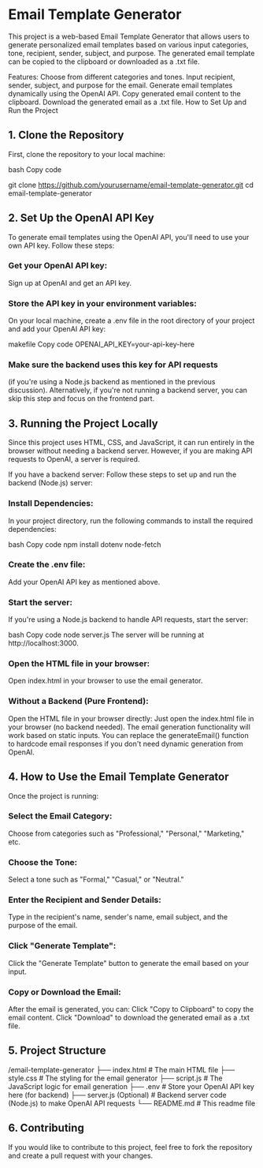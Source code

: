 #  Email Template Generator


This project is a web-based Email Template Generator that allows users to generate personalized email templates based on various input categories, tone, recipient, sender, subject, and purpose. The generated email template can be copied to the clipboard or downloaded as a .txt file.

Features:
Choose from different categories and tones.
Input recipient, sender, subject, and purpose for the email.
Generate email templates dynamically using the OpenAI API.
Copy generated email content to the clipboard.
Download the generated email as a .txt file.
How to Set Up and Run the Project

 ## 1. Clone the Repository
First, clone the repository to your local machine:

bash
Copy code

git clone https://github.com/yourusername/email-template-generator.git
cd email-template-generator

 ## 2. Set Up the OpenAI API Key
To generate email templates using the OpenAI API, you'll need to use your own API key. Follow these steps:

 ### Get your OpenAI API key:

Sign up at OpenAI and get an API key.

 ### Store the API key in your environment variables:

On your local machine, create a .env file in the root directory of your project and add your OpenAI API key:

makefile
Copy code
OPENAI_API_KEY=your-api-key-here

 ### Make sure the backend uses this key for API requests
 (if you're using a Node.js backend as mentioned in the previous discussion). Alternatively, if you're not running a backend server, you can skip this step and focus on the frontend part.

 ## 3. Running the Project Locally
Since this project uses HTML, CSS, and JavaScript, it can run entirely in the browser without needing a backend server. However, if you are making API requests to OpenAI, a server is required.

If you have a backend server:
Follow these steps to set up and run the backend (Node.js) server:

 ### Install Dependencies:

In your project directory, run the following commands to install the required dependencies:

bash
Copy code
npm install dotenv node-fetch

 ### Create the .env file:

Add your OpenAI API key as mentioned above.

 ### Start the server:

If you're using a Node.js backend to handle API requests, start the server:

bash
Copy code
node server.js
The server will be running at http://localhost:3000.

 ### Open the HTML file in your browser:

Open index.html in your browser to use the email generator.

 ### Without a Backend (Pure Frontend):
Open the HTML file in your browser directly:
Just open the index.html file in your browser (no backend needed). The email generation functionality will work based on static inputs. You can replace the generateEmail() function to hardcode email responses if you don't need dynamic generation from OpenAI.

 ## 4. How to Use the Email Template Generator
Once the project is running:

 ### Select the Email Category:
Choose from categories such as "Professional," "Personal," "Marketing," etc.

 ### Choose the Tone:
Select a tone such as "Formal," "Casual," or "Neutral."

 ### Enter the Recipient and Sender Details:
Type in the recipient's name, sender's name, email subject, and the purpose of the email.

 ### Click "Generate Template":
Click the "Generate Template" button to generate the email based on your input.

 ### Copy or Download the Email:
After the email is generated, you can:
Click "Copy to Clipboard" to copy the email content.
Click "Download" to download the generated email as a .txt file.

 ## 5. Project Structure
 
/email-template-generator
├── index.html            # The main HTML file
├── style.css             # The styling for the email generator
├── script.js             # The JavaScript logic for email generation
├── .env                  # Store your OpenAI API key here (for backend)
├── server.js (Optional) # Backend server code (Node.js) to make OpenAI API requests
└── README.md             # This readme file


 ## 6. Contributing
If you would like to contribute to this project, feel free to fork the repository and create a pull request with your changes.

